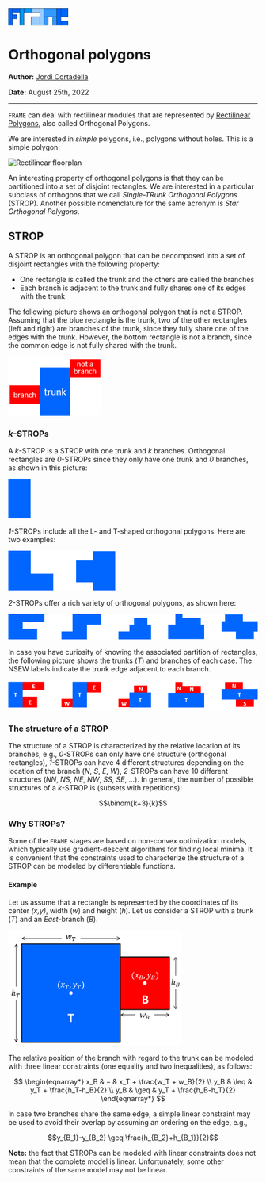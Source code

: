 <img src="pict/Frame.png" alt="drawing" style="height: 35px;"/>

# Orthogonal polygons
**Author:** [Jordi Cortadella](https://www.cs.upc.edu/~jordicf)

**Date:** August 25th, 2022

---

`FRAME` can deal with rectilinear modules that are represented by
[Rectilinear Polygons](https://en.wikipedia.org/wiki/Rectilinear_polygon), 
also called Orthogonal Polygons.

We are interested in *simple* polygons, i.e., polygons without holes. This is a simple polygon:

<img src="pict/no-stog.png" alt="Rectilinear floorplan" style="height: 80px;"/>

An interesting property of orthogonal polygons is that they can be partitioned into a set of disjoint rectangles.
We are interested in a particular subclass of orthogons that we call *Single-TRunk Orthogonal Polygons* (STROP).
Another possible nomenclature for the same acronym is *Star Orthogonal Polygons*.

## STROP

A STROP is an orthogonal polygon that can be decomposed into a set of disjoint rectangles with the following property:
* One rectangle is called the trunk and the others are called the branches
* Each branch is adjacent to the trunk and fully shares one of its edges with the trunk

The following picture shows an orthogonal polygon that is not a STROP. Assuming that the blue rectangle is the trunk, two
of the other rectangles (left and right) are branches of the trunk, since they fully share one of the edges
with the trunk. However, the bottom rectangle is not a branch, since the common edge is not fully shared
with the trunk.

<img src="pict/trunk_branch.png" alt="Trunk and branches" style="height: 120px;"/>

### *k*-STROPs

A *k*-STROP is a STROP with one trunk and *k* branches. Orthogonal rectangles are *0*-STROPs since they only
have one trunk and *0* branches, as shown in this picture:

<img src="pict/zero-strop.png" alt="0-STROP" style="height: 80px;"/>

*1*-STROPs include all the L- and T-shaped orthogonal polygons. Here are two examples:

<img src="pict/one-strop.png" alt="1-STROPs" style="height: 80px;"/>

*2*-STROPs offer a rich variety of orthogonal polygons, as shown here:

<img src="pict/two-strop.png" alt="2-STROPs" style="width: 700px;"/>

In case you have curiosity of knowing the associated partition of rectangles, the following picture
shows the trunks (*T*) and branches of each case. The NSEW labels indicate the trunk edge adjacent to each branch.

<img src="pict/two-strop-rectangles.png" alt="Rectangles of 2-STROPs" style="width: 700px;"/>

### The structure of a STROP

The structure of a STROP is characterized by the relative location of its branches, e.g., *0*-STROPs can only have one
structure (orthogonal rectangles), *1*-STROPs can have 4 different structures depending on the location of the branch
(*N*, *S*, *E*, *W*), *2*-STROPs can have 10 different structures (*NN*, *NS*, *NE*, *NW*, *SS*, *SE*, ...). In general,
the number of possible structures of a *k*-STROP is (subsets with repetitions):

$$\binom{k+3}{k}$$

### Why STROPs?

Some of the `FRAME` stages are based on non-convex optimization models, which typically use gradient-descent algorithms
for finding local minima. It is convenient that the constraints used to characterize the structure of a STROP
can be modeled by differentiable functions. 

#### Example

Let us assume that a rectangle is represented by the coordinates of its center *(x,y)*, width (*w*) and height
(*h*). Let us consider a STROP with a trunk (*T*) and an *East*-branch (*B*). 

<img src="pict/strop-constraints.png" alt="STROP constraints" style="width: 350px;"/>

The relative position of the branch
with regard to the trunk can be modeled with three linear constraints (one equality and two inequalities), as follows:

$$
\begin{eqnarray*}
x_B & = & x_T + \frac{w_T + w_B}{2} \\
y_B & \leq & y_T + \frac{h_T-h_B}{2} \\ 
y_B & \geq &  y_T + \frac{h_B-h_T}{2}
\end{eqnarray*}
$$

In case two branches share the same edge, a simple linear constraint may be used to avoid their overlap by
assuming an ordering on the edge, e.g.,

$$y_{B_1}-y_{B_2} \geq \frac{h_{B_2}+h_{B_1}}{2}$$

**Note:** the fact that STROPs can be modeled with linear constraints does not mean that the complete model is linear.
Unfortunately, some other constraints of the same model may not be linear.
